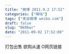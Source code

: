```yaml
---
title: "微博 2011.9.2 17:52"
categories: ["嘀咕"]
tags: ["来自微博 weibo.com"]
draft: false
slug: "NkR6wr"
date: "2011-09-02 17:52:00"
---
```


<p>打包出售 欲购从速 O网页链接 ​​​​</p>
